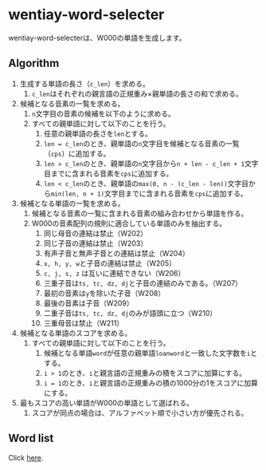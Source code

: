 # wentiay-word-selecter

wentiay-word-selecterは、W000の単語を生成します。

## Algorithm

1. 生成する単語の長さ（`c_len`）を求める。
   1. `c_len`はそれぞれの親言語の正規重み×親単語の長さの和で求める。
2. 候補となる音素の一覧を求める。
   1. `n`文字目の音素の候補を以下のように求める。
   2. すべての親単語に対して以下のことを行う。
      1. 任意の親単語の長さを`len`とする。
      2. `len = c_len`のとき、親単語の`n`文字目を候補となる音素の一覧（`cps`）に追加する。
      3. `len > c_len`のとき、親単語の`n`文字目から`n + len - c_len + 1`文字目までに含まれる音素を`cps`に追加する。
      4. `len < c_len`のとき、親単語の`max(0, n - (c_len - len))`文字目から`min(len, n + 1)`文字目までに含まれる音素を`cps`に追加する。
3. 候補となる単語の一覧を求める。
   1. 候補となる音素の一覧に含まれる音素の組み合わせから単語を作る。
   2. W000の音素配列の規則に適合している単語のみを抽出する。
      1. 同じ母音の連結は禁止（W202）
      2. 同じ子音の連結は禁止（W203）
      3. 有声子音と無声子音との連結は禁止（W204）
      4. `x, h, y, w`と子音の連結は禁止（W205）
      5. `c, j, s, z` は互いに連結できない（W206）
      6. 三重子音は`ts, tc, dz, dj`と子音の連結のみである。（W207）
      7. 最初の音素は`y`を除いた子音（W208）
      8. 最後の音素は子音（W209）
      9. 二重子音は`ts, tc, dz, dj`のみが語頭に立つ（W210）
      10. 三重母音は禁止（W211）
4. 候補となる単語のスコアを求める。
   1. すべての親単語に対して以下のことを行う。
      1. 候補となる単語`word`が任意の親単語`loanword`と一致した文字数を`i`とする。
      2. `i > 1`のとき、`i`と親言語の正規重みの積をスコアに加算にする。
      3. `i = 1`のとき、`i`と親言語の正規重みの積の1000分の1をスコアに加算にする。
5. 最もスコアの高い単語がW000の単語として選ばれる。
   1. スコアが同点の場合は、アルファベット順で小さい方が優先される。

## Word list

Click [here](./export/word-list.md).
